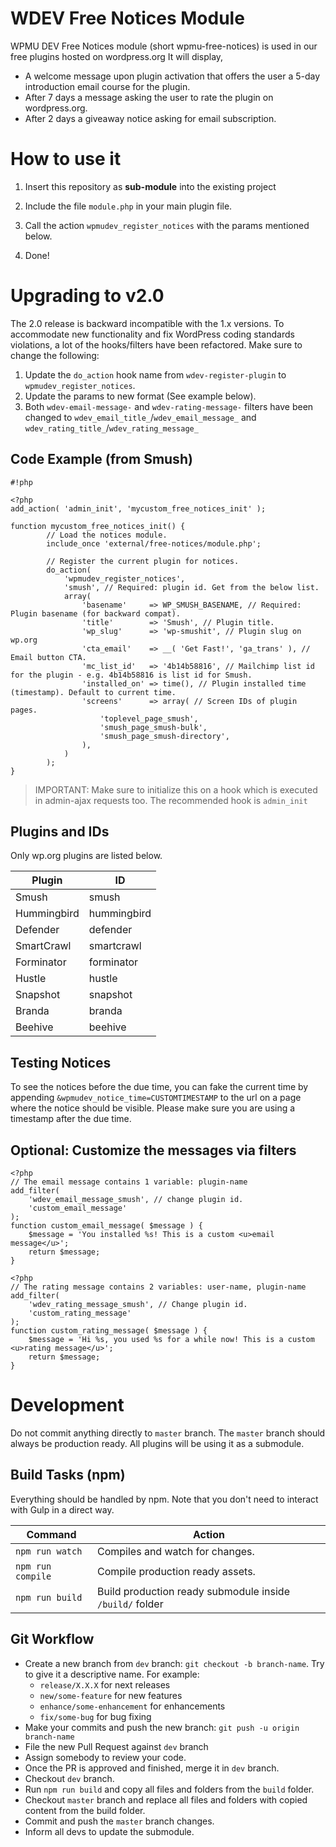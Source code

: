 # WDEV Free Notices Module #

WPMU DEV Free Notices module (short wpmu-free-notices) is used in our free plugins hosted on wordpress.org
It will display,
* A welcome message upon plugin activation that offers the user a 5-day introduction email course for the plugin.
* After 7 days a message asking the user to rate the plugin on wordpress.org.
* After 2 days a giveaway notice asking for email subscription.

# How to use it #

1. Insert this repository as **sub-module** into the existing project

2. Include the file `module.php` in your main plugin file.

3. Call the action `wpmudev_register_notices` with the params mentioned below.

4. Done!


# Upgrading to v2.0

The 2.0 release is backward incompatible with the 1.x versions. To accommodate new functionality and fix WordPress coding standards violations, a lot of the hooks/filters have been refactored.
Make sure to change the following:

1. Update the `do_action` hook name from `wdev-register-plugin` to `wpmudev_register_notices`.
2. Update the params to new format (See example below).
3. Both `wdev-email-message-` and `wdev-rating-message-` filters have been changed to `wdev_email_title_`/`wdev_email_message_` and `wdev_rating_title_`/`wdev_rating_message_`


## Code Example (from Smush) ##

```
#!php

<?php
add_action( 'admin_init', 'mycustom_free_notices_init' );

function mycustom_free_notices_init() {
        // Load the notices module.
        include_once 'external/free-notices/module.php';
        
        // Register the current plugin for notices.
        do_action(
            'wpmudev_register_notices',
            'smush', // Required: plugin id. Get from the below list.
            array(
                'basename'     => WP_SMUSH_BASENAME, // Required: Plugin basename (for backward compat).
                'title'        => 'Smush', // Plugin title.
                'wp_slug'      => 'wp-smushit', // Plugin slug on wp.org
                'cta_email'    => __( 'Get Fast!', 'ga_trans' ), // Email button CTA.
                'mc_list_id'   => '4b14b58816', // Mailchimp list id for the plugin - e.g. 4b14b58816 is list id for Smush.
                'installed_on' => time(), // Plugin installed time (timestamp). Default to current time.
                'screens'      => array( // Screen IDs of plugin pages.
                    'toplevel_page_smush',
                    'smush_page_smush-bulk',
                    'smush_page_smush-directory',
                ),
            )
        );
}
```

> IMPORTANT: Make sure to initialize this on a hook which is executed in admin-ajax requests too. The recommended hook is `admin_init`

## Plugins and IDs
Only wp.org plugins are listed below.

| Plugin      | ID          |
|-------------|-------------|
| Smush       | smush       |
| Hummingbird | hummingbird |
| Defender    | defender    |
| SmartCrawl  | smartcrawl  |
| Forminator  | forminator  |
| Hustle      | hustle      |
| Snapshot    | snapshot    |
| Branda      | branda      |
| Beehive     | beehive     |


## Testing Notices

To see the notices before the due time, you can fake the current time by appending `&wpmudev_notice_time=CUSTOMTIMESTAMP` to the url on a page where the notice should be visible. Please make sure you are using a timestamp after the due time.

## Optional: Customize the messages via filters ##

```
<?php
// The email message contains 1 variable: plugin-name
add_filter(
    'wdev_email_message_smush', // change plugin id.
    'custom_email_message'
);
function custom_email_message( $message ) {
    $message = 'You installed %s! This is a custom <u>email message</u>';
    return $message;
}
```

```
<?php
// The rating message contains 2 variables: user-name, plugin-name
add_filter(
    'wdev_rating_message_smush', // Change plugin id.
    'custom_rating_message'
);
function custom_rating_message( $message ) {
    $message = 'Hi %s, you used %s for a while now! This is a custom <u>rating message</u>';
    return $message;
}
```

# Development

Do not commit anything directly to `master` branch. The `master` branch should always be production ready. All plugins will be using it as a submodule.

## Build Tasks (npm)

Everything should be handled by npm. Note that you don't need to interact with Gulp in a direct way.

| Command              | Action                                                 |
|----------------------|--------------------------------------------------------|
| `npm run watch`      | Compiles and watch for changes.                        |
| `npm run compile`    | Compile production ready assets.                       |
| `npm run build`  | Build production ready submodule inside `/build/` folder |

## Git Workflow

- Create a new branch from `dev` branch: `git checkout -b branch-name`. Try to give it a descriptive name. For example:
    -   `release/X.X.X` for next releases
    -   `new/some-feature` for new features
    -   `enhance/some-enhancement` for enhancements
    -   `fix/some-bug` for bug fixing
- Make your commits and push the new branch: `git push -u origin branch-name`
- File the new Pull Request against `dev` branch
- Assign somebody to review your code.
- Once the PR is approved and finished, merge it in `dev` branch.
- Checkout `dev` branch.
- Run `npm run build` and copy all files and folders from the `build` folder.
- Checkout `master` branch and replace all files and folders with copied content from the build folder.
- Commit and push the `master` branch changes.
- Inform all devs to update the submodule.
